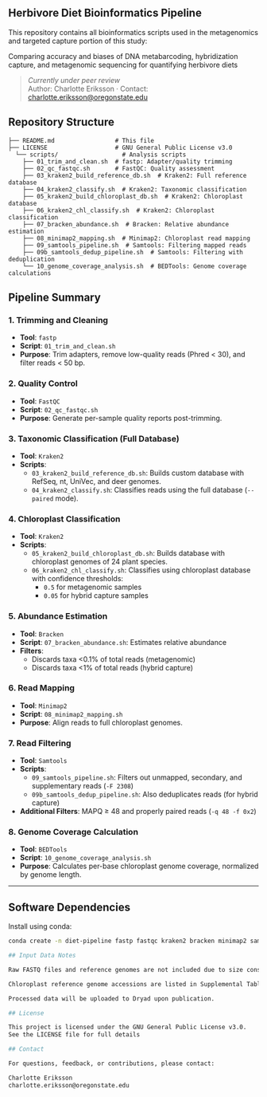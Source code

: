 ## Herbivore Diet Bioinformatics Pipeline

This repository contains all bioinformatics scripts used in the metagenomics and targeted capture portion of this study:

Comparing accuracy and biases of DNA metabarcoding, hybridization capture, and metagenomic sequencing for quantifying herbivore diets  

> *Currently under peer review*  
> Author: Charlotte Eriksson · Contact: charlotte.eriksson@oregonstate.edu


## Repository Structure

```herbivore-diet-bioinformatics-pipeline/
├── README.md                 # This file
├── LICENSE                   # GNU General Public License v3.0
  └── scripts/                  # Analysis scripts
    ├── 01_trim_and_clean.sh  # fastp: Adapter/quality trimming
    ├── 02_qc_fastqc.sh       # FastQC: Quality assessment
    ├── 03_kraken2_build_reference_db.sh  # Kraken2: Full reference database
    ├── 04_kraken2_classify.sh  # Kraken2: Taxonomic classification
    ├── 05_kraken2_build_chloroplast_db.sh  # Kraken2: Chloroplast database
    ├── 06_kraken2_chl_classify.sh  # Kraken2: Chloroplast classification
    ├── 07_bracken_abundance.sh  # Bracken: Relative abundance estimation
    ├── 08_minimap2_mapping.sh  # Minimap2: Chloroplast read mapping
    ├── 09_samtools_pipeline.sh  # Samtools: Filtering mapped reads
    ├── 09b_samtools_dedup_pipeline.sh  # Samtools: Filtering with deduplication
    └── 10_genome_coverage_analysis.sh  # BEDTools: Genome coverage calculations
```
## Pipeline Summary

### 1. **Trimming and Cleaning**
- **Tool**: `fastp`
- **Script**: `01_trim_and_clean.sh`
- **Purpose**: Trim adapters, remove low-quality reads (Phred < 30), and filter reads < 50 bp.

### 2. **Quality Control**
- **Tool**: `FastQC`
- **Script**: `02_qc_fastqc.sh`
- **Purpose**: Generate per-sample quality reports post-trimming.

### 3. **Taxonomic Classification (Full Database)**
- **Tool**: `Kraken2`
- **Scripts**:
  - `03_kraken2_build_reference_db.sh`: Builds custom database with RefSeq, nt, UniVec, and deer genomes.
  - `04_kraken2_classify.sh`: Classifies reads using the full database (`--paired` mode).

### 4. **Chloroplast Classification**
- **Tool**: `Kraken2`
- **Scripts**:
  - `05_kraken2_build_chloroplast_db.sh`: Builds database with chloroplast genomes of 24 plant species.
  - `06_kraken2_chl_classify.sh`: Classifies using chloroplast database with confidence thresholds:
    - `0.5` for metagenomic samples
    - `0.05` for hybrid capture samples

### 5. **Abundance Estimation**
- **Tool**: `Bracken`
- **Script**: `07_bracken_abundance.sh`: Estimates relative abundance
- **Filters**:
  - Discards taxa <0.1% of total reads (metagenomic)
  - Discards taxa <1% of total reads (hybrid capture)

### 6. **Read Mapping**
- **Tool**: `Minimap2`
- **Script**: `08_minimap2_mapping.sh`
- **Purpose**: Align reads to full chloroplast genomes.

### 7. **Read Filtering**
- **Tool**: `Samtools`
- **Scripts**:
  - `09_samtools_pipeline.sh`: Filters out unmapped, secondary, and supplementary reads (`-F 2308`)
  - `09b_samtools_dedup_pipeline.sh`: Also deduplicates reads (for hybrid capture)
- **Additional Filters**: MAPQ ≥ 48 and properly paired reads (`-q 48 -f 0x2`)

### 8. **Genome Coverage Calculation**
- **Tool**: `BEDTools`
- **Script**: `10_genome_coverage_analysis.sh`
- **Purpose**: Calculates per-base chloroplast genome coverage, normalized by genome length.

---

## Software Dependencies

Install using conda:

```bash
conda create -n diet-pipeline fastp fastqc kraken2 bracken minimap2 samtools bedtools -c bioconda

## Input Data Notes

Raw FASTQ files and reference genomes are not included due to size constraints.

Chloroplast reference genome accessions are listed in Supplemental Table S1 of the manuscript.

Processed data will be uploaded to Dryad upon publication.

## License

This project is licensed under the GNU General Public License v3.0.
See the LICENSE file for full details

## Contact

For questions, feedback, or contributions, please contact:

Charlotte Eriksson
charlotte.eriksson@oregonstate.edu

